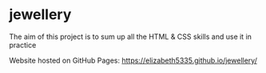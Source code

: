# jewellery

The aim of this project is to sum up all the HTML & CSS skills and use it in practice


Website hosted on GitHub Pages: https://elizabeth5335.github.io/jewellery/
